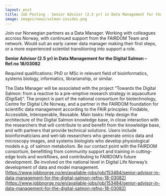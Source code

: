 ```yaml
---
layout: post
title: Job Posting - Senior Advisor (2.5 yr) in Data Management for the Digital Salmon
image: images/news/salmon-insides.png
---
```


Join our Norwegian partners as a Data Manager. Working with colleagues accross Norway, with continued support from the FAIRDOM Team and network. Would suit an early career data manager making their first steps, or a more experienced scientist transitioning into support a role.

**Senior Advisor (2.5 yr) in Data Management for the Digital Salmon – Ref.no 18/03082**

Required qualifications: PhD or MSc in relevant field of bioinformatics, systems biology, informatics, librarianship, or similar.

The Data Manager will be associated with the project “Towards the Digital Salmon: from a reactive to a pre-emptive research strategy in aquaculture (DigiSal)“. The project is part of the national consortium for biotechnology, Centre for Digital Life Norway, and a partner in the FAIRDOM foundation for scientific data management according to the FAIR principles: Findable, Accessible, Interoperable, Reusable. Main tasks:
Help design the architecture of the Digital Salmon knowledge base, in close interaction with the researchers that will contribute to and benefit from the knowledge base, and with partners that provide technical solutions. Users include bioinformaticians and wet-lab researchers who generate omics data and microscopy images, and systems biologists who develop physiological models e.g. of salmon metabolism.
Be our contact point with the FAIRDOM consortium, benefitting from community support and training in cutting-edge tools and workflows, and contributing to FAIRDOM’s future development.
Be involved on the national level in Digital Life Norway’s development of data and model management.
[https://www.jobbnorge.no/en/available-jobs/job/153484/senior-advisor-in-data-management-for-the-digital-salmon-refno-18-03082](https://www.jobbnorge.no/en/available-jobs/job/153484/senior-advisor-in-data-management-for-the-digital-salmon-refno-18-03082)